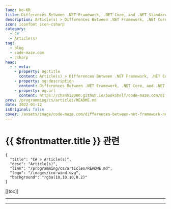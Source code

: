 ```yaml
---
lang: ko-KR
title: Differences Between .NET Framework, .NET Core, and .NET Standard
description: Article(s) > Differences Between .NET Framework, .NET Core, and .NET Standard
icon: iconfont icon-csharp
category: 
  - C#
  - Article(s)
tag: 
  - blog
  - code-maze.com
  - csharp
head:  
  - - meta:
    - property: og:title
      content: Article(s) > Differences Between .NET Framework, .NET Core, and .NET Standard
    - property: og:description
      content: Differences Between .NET Framework, .NET Core, and .NET Standard
    - property: og:url
      content: https://chanhi2000.github.io/bookshelf/code-maze.com/differences-between-net-framework-net-core-and-net-standard.html
prev: /programming/cs/articles/README.md
date: 2022-01-12
isOriginal: false
cover: /assets/image/code-maze.com/differences-between-net-framework-net-core-and-net-standard/banner.png
---
```


# {{ $frontmatter.title }} 관련

```component VPCard
{
  "title": "C# > Article(s)",
  "desc": "Article(s)",
  "link": "/programming/cs/articles/README.md",
  "logo": "/images/ico-wind.svg",
  "background": "rgba(10,10,10,0.2)"
}
```

[[toc]]

---

<SiteInfo
  name="Differences Between .NET Framework, .NET Core, and .NET Standard"
  desc="The .NET Framework and .NET Core are implementions of .NET whereas .NET Standard is not an implmention rather it's a specification."
  url="https://code-maze.com/differences-between-net-framework-net-core-and-net-standard/"
  logo="/assets/image/code-maze.com/favicon.png"
  preview="/assets/image/code-maze.com/differences-between-net-framework-net-core-and-net-standard/banner.png"/>

<!-- TODO: 작성 -->

---

<TagLinks />
